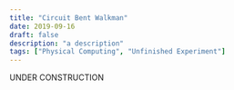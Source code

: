 ```yaml
---
title: "Circuit Bent Walkman"
date: 2019-09-16
draft: false
description: "a description"
tags: ["Physical Computing", "Unfinished Experiment"]
---
```

UNDER CONSTRUCTION